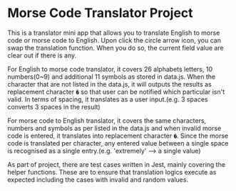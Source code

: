 # Morse Code Translator Project

This is a translator mini app that allows you to translate English to morse code or morse code to English. Upon click the circle arrow icon, you can swap the translation function. When you do so, the current field value are clear out if there is any.

For English to morse code translator, it covers 26 alphabets letters, 10 numbers(0~9) and additional 11 symbols as stored in data.js. When the character that are not listed in the data.js, it will outputs the results as replacement character `�` so that user can be notified which particular isn't valid. In terms of spacing, it translates as a user input.(e.g. 3 spaces converts 3 spaces in the result)

For morse code to English translator, it covers the same characters, numbers and symbols as per listed in the data.js and when invalid morse code is entered, it translates into replacement character `�`. Since the morse code is translated per character, any entered value between a single space is recognised as a single entry.(e.g. 'extremely' --> a single value)

As part of project, there are test cases written in Jest, mainly covering the helper functions. These are to ensure that translation logics execute as expected including the cases with invalid and random values.
